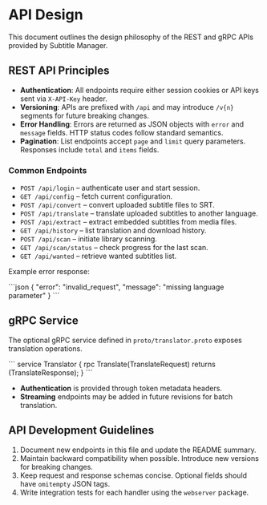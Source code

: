 <!-- file: docs/API_DESIGN.md -->

# API Design

This document outlines the design philosophy of the REST and gRPC APIs provided by Subtitle Manager.

## REST API Principles

- **Authentication**: All endpoints require either session cookies or API keys sent via `X-API-Key` header.
- **Versioning**: APIs are prefixed with `/api` and may introduce `/v{n}` segments for future breaking changes.
- **Error Handling**: Errors are returned as JSON objects with `error` and `message` fields. HTTP status codes follow standard semantics.
- **Pagination**: List endpoints accept `page` and `limit` query parameters. Responses include `total` and `items` fields.

### Common Endpoints

- `POST /api/login` – authenticate user and start session.
- `GET /api/config` – fetch current configuration.
- `POST /api/convert` – convert uploaded subtitle files to SRT.
- `POST /api/translate` – translate uploaded subtitles to another language.
- `POST /api/extract` – extract embedded subtitles from media files.
- `GET /api/history` – list translation and download history.
- `POST /api/scan` – initiate library scanning.
- `GET /api/scan/status` – check progress for the last scan.
- `GET /api/wanted` – retrieve wanted subtitles list.

Example error response:

\```json
{
"error": "invalid_request",
"message": "missing language parameter"
}
\```

## gRPC Service

The optional gRPC service defined in `proto/translator.proto` exposes translation operations.

\```
service Translator {
rpc Translate(TranslateRequest) returns (TranslateResponse);
}
\```

- **Authentication** is provided through token metadata headers.
- **Streaming** endpoints may be added in future revisions for batch translation.

## API Development Guidelines

1. Document new endpoints in this file and update the README summary.
2. Maintain backward compatibility when possible. Introduce new versions for breaking changes.
3. Keep request and response schemas concise. Optional fields should have `omitempty` JSON tags.
4. Write integration tests for each handler using the `webserver` package.
